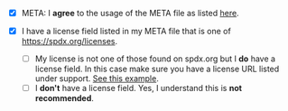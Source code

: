 - [X] META: I **agree** to the usage of the META file as listed [here](https://github.com/Raku/ecosystem#legal).

- [X] I have a license field listed in my META file that is one of https://spdx.org/licenses.
  - [ ] My license is not one of those found on spdx.org but I **do** have a license field. In this case make sure you have a license URL listed under support. [See this example](https://github.com/samcv/URL-Find/blob/master/META6.json).
   - [ ] I **don't** have a license field. Yes, I understand this is **not recommended**.
